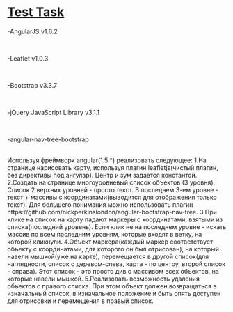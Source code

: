 <a href="https://helloworld-ehot.github.io/TestTask/"><h1>Test Task</h1></a>
<p>-AngularJS v1.6.2</p><br>
<p>-Leaflet v1.0.3</p><br>
<p>-Bootstrap v3.3.7</p><br>
<p>-jQuery JavaScript Library v3.1.1</p><br>
<p>-angular-nav-tree-bootstrap</p><br>
Используя фреймворк angular(1.5.*) реализовать следующее:
1.На странице нарисовать карту, используя плагин leafletjs(чистый плагин, без директивы под ангулар). Центр и зум задается константой.
2.Создать на странице многоуровневый список объектов (3 уровня). Список 2 верхних уровней - просто текст. В последнем 3-ем уровне - текст + массивы с координатами(выводится для отображения только текст). Для большего понимания можно использовать плагин https://github.com/nickperkinslondon/angular-bootstrap-nav-tree.
3.При клике на список на карту падают маркеры с координатами, взятыми из списка(последний уровень). Если клик не на последнем уровне - искать массив по всем последним уровням, которые входят в ветку, на которой кликнули.
4.Объект маркера(каждый маркер соответствует объекту с координатами, для которого он был отрисован), на который навели мышкой(уже на карте), перемещается в другой список(для наглядности, список с деревом-слева, карта - по центру, второй список - справа). Этот список - это просто див c массивом всех объектов, на которые навели мышкой.
5.Реализовать возможность удаления объектов с правого списка. При этом объект должен возвращаться в изначальный список, в изначальное положение и быть опять доступен для отрисовки и перемещения в правый список.
